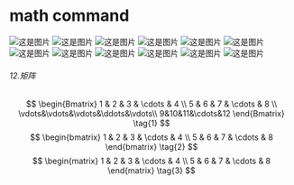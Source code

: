 # math command

![这是图片](./pictures/希腊和希伯来字母.jpg)
![这是图片](./pictures/分隔符.jpg)
![这是图片](./pictures/计算符号2.jpg)
![这是图片](./pictures/标准函数.jpg)
![这是图片](./pictures/计算和关系符号.jpg )
![这是图片](./pictures/计算和关系符号2.jpg)
![这是图片](./pictures/计算和关系符号3.jpg)
![这是图片](./pictures/计算和关系符号4.jpg)
![这是图片](./pictures/箭头符号.jpg)
![这是图片](./pictures/杂项符号.jpg)
![这是图片](./pictures/数学模式重音.jpg)
![这是图片](./pictures/特殊数学模式.jpg)

###### 12.矩阵
$$
\begin{Bmatrix}
1 & 2 & 3 & \cdots & 4 \\
5 & 6 & 7 & \cdots & 8 \\
\vdots&\vdots&\vdots&\ddots&\vdots\\
9&10&11&\cdots&12
\end{Bmatrix}
\tag{1}
$$
$$
\begin{bmatrix}
1 & 2 & 3 & \cdots & 4 \\
5 & 6 & 7 & \cdots & 8
\end{bmatrix}
\tag{2}
$$
$$
\begin{matrix}
1 & 2 & 3 & \cdots & 4 \\
5 & 6 & 7 & \cdots & 8
\end{matrix}
\tag{3}
$$
